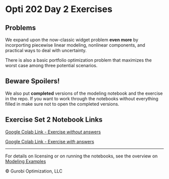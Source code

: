 # Opti 202 Day 2 Exercises

## Problems
We expand upon the now-classic widget problem **even more** by incorporting piecewise linear modeling, nonlinear components, and practical ways to deal with uncertainty. 

There is also a basic portfolio optimization problem that maximizes the worst case among three potential scenarios. 


## Beware Spoilers!
We also put **completed** versions of the modeling notebook and the exercise in the repo. If you want to work through the notebooks without everything filled in make sure not to open the completed versions.


## Exercise Set 2 Notebook Links

[Google Colab Link - Exercise *without* answers](https://colab.research.google.com/github/Gurobi/modeling-examples/blob/master/optimization202/Modeling_Session_2/exercise_set2.ipynb)


[Google Colab Link - Exercise *with* answers](https://colab.research.google.com/github/Gurobi/modeling-examples/blob/master/optimization202/Modeling_Session_2/completed_exercise_set2.ipynb)


----
For details on licensing or on running the notebooks, see the overview on [Modeling Examples](../../)

© Gurobi Optimization, LLC
